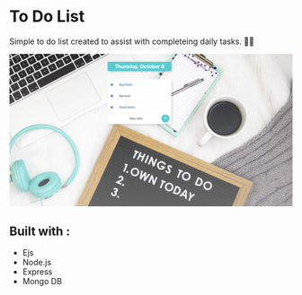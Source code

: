# To Do List 

Simple to do list created to assist with completeing daily tasks. 📅📝


![to-do](https://github.com/Mayorgak/to-do/blob/main/public/images/To-do-list.png)




## Built with :
 * Ejs 
 * Node.js
 * Express
 * Mongo DB

